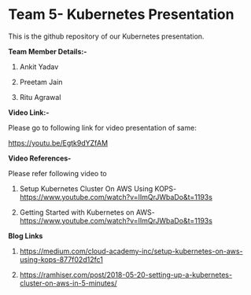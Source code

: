 # **Team 5- Kubernetes Presentation** #

This is the github repository of our Kubernetes presentation.

**Team Member Details:-**

1.  Ankit Yadav

2.  Preetam Jain

3.  Ritu Agrawal

**Video Link:-**

Please go to following link for video presentation of same:

https://youtu.be/Egtk9dYZfAM

**Video References-**

Please refer following video to 

1. Setup Kubernetes Cluster On AWS Using KOPS- https://www.youtube.com/watch?v=IImQrJWbaDo&t=1193s

2. Getting Started with Kubernetes on AWS- https://www.youtube.com/watch?v=IImQrJWbaDo&t=1193s

**Blog Links**

1. https://medium.com/cloud-academy-inc/setup-kubernetes-on-aws-using-kops-877f02d12fc1

2. https://ramhiser.com/post/2018-05-20-setting-up-a-kubernetes-cluster-on-aws-in-5-minutes/



